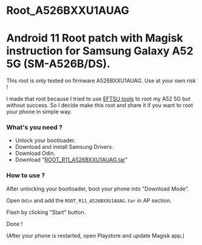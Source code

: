 Root_A526BXXU1AUAG
=====

# Android 11 Root patch with Magisk instruction for Samsung Galaxy A52 5G (SM-A526B/DS).

This root is only tested on firmware A526BXXU1AUAG.
Use at your own risk !

I made that root because I tried to use [EFTSU tools](https://eftsu.com/) to root my A52 5G but without success.
So I decide make this root and share it if you want to root your phone in simple way.

### What's you need ?

* Unlock your bootloader.
* Download and install Samsung Drivers.
* Download Odin.
* Download "[ROOT_R11_A526BXXU1AUAG.tar](https://mega.nz/file/wkBX3SYL#B3HwuyLDRjJwEAR9RXAgBd8GH_TEJkXsfllmP9zOZQk)"

### How to use ?

After unlocking your bootloader, boot your phone into "Download Mode".

Open `Odin` and add the `ROOT_R11_A526BXXU1AUAG.tar` in AP section.

Flash by clicking "Start" button.

Done !

(After your phone is restarted, open Playstore and update Magisk app.)
